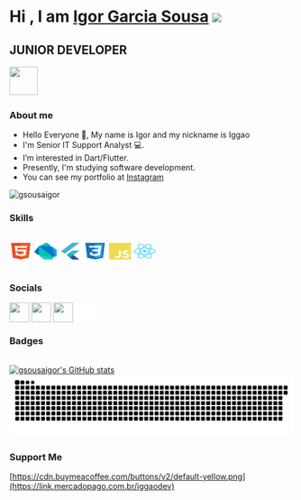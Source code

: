 # Hi , I am [Igor Garcia Sousa](https://github.com/gsousaigor) <img src="https://media.giphy.com/media/hvRJCLFzcasrR4ia7z/giphy.gif" width="35">

## JUNIOR DEVELOPER

<img src = "https://user-images.githubusercontent.com/63050133/156777293-72a6e681-2582-4a9d-ad92-09d1181d47c7.gif" width = 50px height = 50px>

###  About me

- Hello Everyone 👋, My name is Igor and my nickname is Iggao<br>
- I'm Senior IT Support Analyst 💻.<br>
- I’m interested in Dart/Flutter.<br>
- Presently, I'm studying software development.<br>
- You can see my portfolio at [Instagram](http://www.instagram.com/gsousaigor.dev)<br>

<img src="https://komarev.com/ghpvc/?username=gsousaigor&label=Profile%20views&color=8042fc&style=plastic" alt="gsousaigor" /> 

### Skills
<p>
    <div align="left">
        <div style="display: inline_block"><br>
            <img align="center" alt="Igor-HTML" height="30" width="40" src="https://raw.githubusercontent.com/devicons/devicon/master/icons/html5/html5-original.svg">
            <img align="center" alt="Igor-dart" height="30" width="40" src="https://raw.githubusercontent.com/devicons/devicon/master/icons/dart/dart-original.svg">
            <img align="center" alt="Igor-flutter" height="30" width="40" src="https://raw.githubusercontent.com/devicons/devicon/master/icons/flutter/flutter-original.svg">
            <img align="center" alt="Igor-CSS" height="30" width="40" src="https://raw.githubusercontent.com/devicons/devicon/master/icons/css3/css3-original.svg">
            <img align="center" alt="Igor-Js" height="30" width="40" src="https://raw.githubusercontent.com/devicons/devicon/master/icons/javascript/javascript-plain.svg">
            <img align="center" alt="Igor-React" height="30" width="40" src="https://raw.githubusercontent.com/devicons/devicon/master/icons/react/react-original.svg">
        </div>
    </div>
    <br>

### Socials

[<img align="center" height="35" width="35" src="https://raw.githubusercontent.com/danielcranney/readme-generator/main/public/icons/socials/instagram.svg">](https://www.instagram.com/gsousaigor.dev)
[<img align="center" height="35" width="35" src="https://raw.githubusercontent.com/danielcranney/readme-generator/main/public/icons/socials/linkedin.svg">](https://www.linkedin.com/in/gsousaigor/)
[<img align="center" height="35" width="35" src="https://uploads-ssl.webflow.com/6026bc921eff07d61a132750/602843b7b4409e5ea0cbcc1c_social-logo-2.png">](https://znap.link/gsousaigor)
[<img align="center" height="35" width="35" src="https://github.com/gsousaigor/repo-storage/blob/main/github-mark-white.png">](https://www.github.com/gsousaigor)

### Badges

<div align="left">
    <div style="display: inline_block"><br>
        <a href="https://www.github.com/gsousaigor" target="_blank" rel="noopener noreferrer"><img src="https://github-readme-stats.vercel.app/api?username=gsousaigor&show_icons=true&hide=&count_private=true&title_color=8042fc&text_color=ffffff&icon_color=8042fc&bg_color=000000&hide_border=true&show_icons=true" alt="gsousaigor's GitHub stats" />
        </a>
    <img src="https://github.com/gilbertogoncalvesdelima/gilbertogoncalvesdelima/blob/output/github-contribution-grid-snake.svg">
    </div>
</div>
    
### Support Me

[https://cdn.buymeacoffee.com/buttons/v2/default-yellow.png](https://link.mercadopago.com.br/iggaodev)
